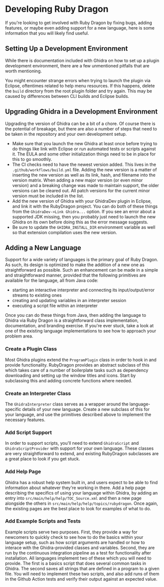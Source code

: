 # Developing Ruby Dragon
If you're looking to get involved with Ruby Dragon by fixing bugs, adding
features, or maybe even adding support for a new language, here is some
information that you will likely find useful.


## Setting Up a Development Environment
While there is documentation included with Ghidra on how to set up a plugin
development environment, there are a few unmentioned pitfalls that are worth
mentioning.

You might encounter strange errors when trying to launch the plugin via
Eclipse, oftentimes related to help menu resources. If this happens, delete
the `build` directory from the root plugin folder and try again. This may
be caused by differences between CLI builds and Eclipse builds.

## Upgrading Ghidra in a Development Environment
Upgrading the version of Ghidra can be a bit of a chore. Of course there is the
potential of breakage, but there are also a number of steps that need to be
taken in the repository and your own development setup.

  * Make sure that you launch the new Ghidra at least once before
    trying to do things like link with Eclipse or run automated tests or
    scripts against it. The EULA and some other initialization things need to
    be in place for this to go smoothly.
  * The CI checks need to have the newest version added. This lives in the
    `.github/workflows/build.yml` file. Adding the new version is a matter of
    inserting the new version as well as its link, hash, and filename into the
    version matrix. When adding a new major version (or even minor version) and
    a breaking change was made to maintain support, the older versions can be
    cleared out. All patch versions for the current minor version must be
    included in the list.
  * Add the new version of Ghidra with your GhidraDev plugin in Eclipse, and
    link it with the RubyDragon project. You can do both of these things from
    the `GhidraDev->Link Ghidra...` option. If you see an error about a
    supported JDK missing, then you probably just need to launch the new Ghidra
    on its own before doing this as the error message suggests.
  * Be sure to update the `GHIDRA_INSTALL_DIR` environment variable as well so
    that extension compilation uses the new version.


## Adding a New Language
Support for a wide variety of languages is the primary goal of Ruby Dragon. As
such, its design is optimized to make the addition of a new one as
straightforward as possible. Such an enhancement can be made in a simple and
straightforward manner, provided that the following primitives are available
for the language, all from Java code:

 * starting an interactive interpreter and connecting its input/output/error
   streams to existing ones
 * creating and updating variables in an interpreter session
 * executing a script file within an interpreter

Once you can do these things from Java, then adding the language to Ghidra via
Ruby Dragon is a straightforward class implementation, documentation, and
branding exercise. If you're ever stuck, take a look at one of the existing
language implementations to see how to approach your problem area.


### Create a Plugin Class
Most Ghidra plugins extend the `ProgramPlugin` class in order to hook in and
provide functionality. RubyDragon provides an abstract subclass of this which
takes care of a number of boilerplate tasks such as dependency downloading and
setting up the window titles and icons. Start by subclassing this and adding
concrete functions where needed.


### Create an Interpreter Class
The `GhidraInterpreter` class serves as a wrapper around the language-specific
details of your new language. Create a new subclass of this for your language,
and use the primitives described above to implement the necessary features.


### Add Script Support
In order to support scripts, you'll need to extend `GhidraScript` and
`GhidraScriptProvider` with support for your own language. These classes are
very straightforward to extend, and existing RubyDragon subclasses are a great
place to look if you get stuck.


### Add Help Page
Ghidra has a robust help system built in, and users expect to be able to find
information about whatever they're working in there. Add a help page describing
the specifics of using your language within Ghidra, by adding an entry into
`src/main/help/help/TOC_Source.xml` and then a new page alongside the others in
`src/main/help/help/topics/rubydragon`. Once again, the existing pages are the
best place to look for examples of what to do.


### Add Example Scripts and Tests
Example scripts serve two purposes. First, they provide a way for newcomers to
quickly check to see how to do the basics within your language setup, such as
how script arguments are handled or how to interace with the Ghidra-provided
classes and variables. Second, they are run by the continuous integration
pipeline as a test for functionality after installation. All languages implement
two of these which you will need to provide. The first is a basics script that
does several common tasks in Ghidra. The second saves all strings that are
defined in a program to a given file. You will need to implement these two
scripts, and also add runs of them in the Github Action tests and verify their
output against an expected value.
